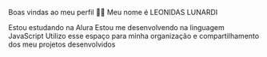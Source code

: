 Boas vindas ao meu perfil 💙💙
Meu nome é LEONIDAS LUNARDI

Estou estudando na Alura
Estou me desenvolvendo na linguagem JavaScript
Utilizo esse espaço para minha organização e compartilhamento dos meu projetos desenvolvidos
